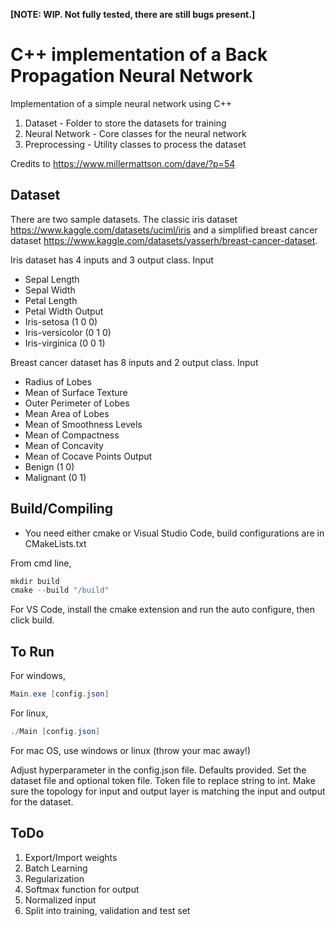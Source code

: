 **[NOTE: WIP. Not fully tested, there are still bugs present.]**

# C++ implementation of a Back Propagation Neural Network

Implementation of a simple neural network using C++
1. Dataset - Folder to store the datasets for training
2. Neural Network - Core classes for the neural network
3. Preprocessing - Utility classes to process the dataset

Credits to https://www.millermattson.com/dave/?p=54

## Dataset

There are two sample datasets. The classic iris dataset https://www.kaggle.com/datasets/uciml/iris and a simplified breast cancer dataset https://www.kaggle.com/datasets/yasserh/breast-cancer-dataset.

Iris dataset has 4 inputs and 3 output class.
Input
* Sepal Length
* Sepal Width
* Petal Length
* Petal Width
Output
* Iris-setosa       (1 0 0)
* Iris-versicolor   (0 1 0)
* Iris-virginica    (0 0 1)

Breast cancer dataset has 8 inputs and 2 output class.
Input
* Radius of Lobes
* Mean of Surface Texture
* Outer Perimeter of Lobes
* Mean Area of Lobes
* Mean of Smoothness Levels
* Mean of Compactness
* Mean of Concavity
* Mean of Cocave Points
Output
* Benign       (1 0)
* Malignant    (0 1)

## Build/Compiling

* You need either cmake or Visual Studio Code, build configurations are in CMakeLists.txt

From cmd line,
```cs
mkdir build
cmake --build "/build"
```

For VS Code, install the cmake extension and run the auto configure, then click build.

## To Run

For windows,
```cs
Main.exe [config.json]
```

For linux,
```cs
./Main [config.json]
```

For mac OS,
use windows or linux (throw your mac away!)

Adjust hyperparameter in the config.json file. Defaults provided.
Set the dataset file and optional token file. Token file to replace string to int.
Make sure the topology for input and output layer is matching the input and output for the dataset.

## ToDo
1. Export/Import weights
2. Batch Learning
3. Regularization
4. Softmax function for output
5. Normalized input
6. Split into training, validation and test set

